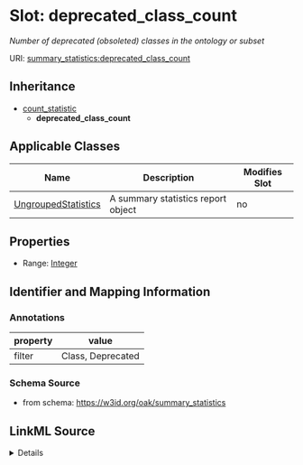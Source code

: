 # Slot: deprecated_class_count


_Number of deprecated (obsoleted) classes in the ontology or subset_



URI: [summary_statistics:deprecated_class_count](https://w3id.org/oaklib/summary_statistics.deprecated_class_count)




## Inheritance

* [count_statistic](count_statistic.md)
    * **deprecated_class_count**





## Applicable Classes

| Name | Description | Modifies Slot |
| --- | --- | --- |
[UngroupedStatistics](UngroupedStatistics.md) | A summary statistics report object |  no  |







## Properties

* Range: [Integer](Integer.md)





## Identifier and Mapping Information





### Annotations

| property | value |
| --- | --- |
| filter | Class, Deprecated |



### Schema Source


* from schema: https://w3id.org/oak/summary_statistics




## LinkML Source

<details>
```yaml
name: deprecated_class_count
annotations:
  filter:
    tag: filter
    value: Class, Deprecated
description: Number of deprecated (obsoleted) classes in the ontology or subset
from_schema: https://w3id.org/oak/summary_statistics
rank: 1000
is_a: count_statistic
alias: deprecated_class_count
owner: UngroupedStatistics
domain_of:
- UngroupedStatistics
slot_group: class_statistic_group
range: integer

```
</details>